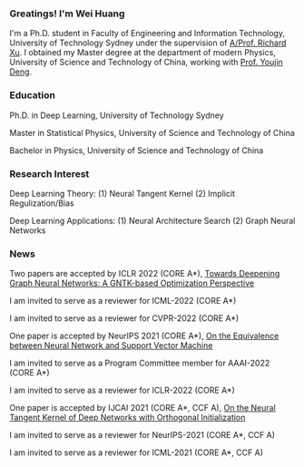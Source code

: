 ### Greatings! I'm Wei Huang

I'm a Ph.D. student in Faculty of Engineering and Information Technology, University of Technology Sydney under the supervision of [A/Prof. Richard Xu](https://profiles.uts.edu.au/YiDa.Xu). I obtained my Master degree at the department of modern Physics, University of Science and Technology of China, working with [Prof. Youjin Deng](http://staff.ustc.edu.cn/~yjdeng/).


### Education

Ph.D. in Deep Learning, University of Technology Sydney

Master in Statistical Physics, University of Science and Technology of China

Bachelor in Physics, University of Science and Technology of China


### Research Interest

Deep Learning Theory: (1) Neural Tangent Kernel (2) Implicit Regulization/Bias

Deep Learning Applications: (1) Neural Architecture Search (2) Graph Neural Networks


### News

Two papers are accepted by ICLR 2022 (CORE A*), [Towards Deepening Graph Neural Networks: A GNTK-based Optimization Perspective](https://arxiv.org/abs/2103.03113)

I am invited to serve as a reviewer for ICML-2022 (CORE A*)

I am invited to serve as a reviewer for CVPR-2022 (CORE A*)

One paper is accepted by NeurIPS 2021 (CORE A*), [On the Equivalence between Neural Network and Support Vector Machine](https://arxiv.org/abs/2111.06063)

I am invited to serve as a Program Committee member for AAAI-2022 (CORE A*) 

I am invited to serve as a reviewer for ICLR-2022 (CORE A*) 

One paper is accepted by IJCAI 2021 (CORE A*, CCF A), [On the Neural Tangent Kernel of Deep Networks with Orthogonal Initialization](https://arxiv.org/abs/2004.05867)

I am invited to serve as a reviewer for NeurIPS-2021 (CORE A*, CCF A) 

I am invited to serve as a reviewer for ICML-2021 (CORE A*, CCF A) 

